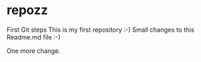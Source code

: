 # repozz
First Git steps
This is my first repository :-)
Small changes to this Readme.md file :-)

One more change.